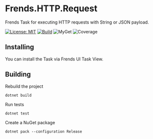 # Frends.HTTP.Request
Frends Task for executing HTTP requests with String or JSON payload.

[![License: MIT](https://img.shields.io/badge/License-MIT-green.svg)](https://opensource.org/licenses/MIT) 
[![Build](https://github.com/FrendsPlatform/Frends.HTTP/actions/workflows/Request_build_and_test_on_main.yml/badge.svg)](https://github.com/FrendsPlatform/Frends.HTTP/actions)
![MyGet](https://img.shields.io/myget/frends-tasks/v/Frends.HTTP.Request)
![Coverage](https://app-github-custom-badges.azurewebsites.net/Badge?key=FrendsPlatform/Frends.HTTP/Frends.HTTP.Request|main)

## Installing

You can install the Task via Frends UI Task View.

## Building

Rebuild the project

`dotnet build`

Run tests

`dotnet test`

Create a NuGet package

`dotnet pack --configuration Release`
